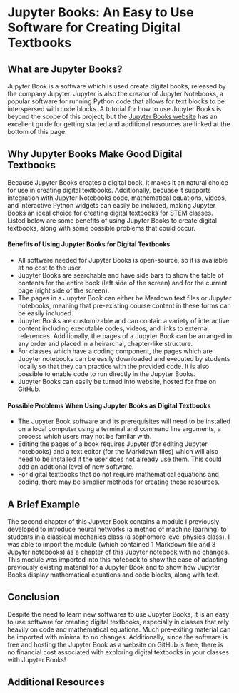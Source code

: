 # Jupyter Books: An Easy to Use Software for Creating Digital Textbooks

## What are Jupyter Books?
Jupyter Book is a software which is used create digital books, released by the company Jupyter.  Jupyter is also the creator of Jupyter Notebooks, a popular software for running Python code that allows for text blocks to be interspersed with code blocks.  A tutorial for how to use Jupyter Books is beyond the scope of this project, but the [Jupyter Books website](https://jupyterbook.org/en/stable/intro.html) has an excellent guide for getting started and additional resources are linked at the bottom of this page.

## Why Jupyter Books Make Good Digital Textbooks
Because Jupyter Books creates a digital book, it makes it an natural choice for use in creating digital textbooks.  Additionally, becuase it supports integration with Jupyter Notebooks code, mathematical equations, videos, and interactive Python widgets can easily be included, making Jupyter Books an ideal choice for creating digital textbooks for STEM classes.  Listed below are some benefits of using Jupyter Books to create digital textbooks, along with some possible problems that could occur.   

#### Benefits of Using Jupyter Books for Digital Textbooks
* All software needed for Jupyter Books is open-source, so it is avaliable at no cost to the user.
* Jupyter Books are searchable and have side bars to show the table of contents for the entire book (left side of the screen) and for the current page (right side of the screen).
* The pages in a Jupyter Book can either be Mardown text files or Jupyter notebooks, meaning that pre-existing course content in these forms can be easily included.
* Jupyter Books are customizable and can contain a variety of interactive content including executable codes, videos, and links to external references.  Additionally, the pages of a Jupyter Book can be arranged in any order and placed in a heirarchal, chapter-like structure.
* For classes which have a coding component, the pages which are Jupyter notebooks can be easily downloaded and executed by students locally so that they can practice with the provided code.  It is also possible to enable code to run directly in the Jupyter Books.
* Jupyter Books can easily be turned into website, hosted for free on GitHub.

#### Possible Problems When Using Jupyter Books as Digital Textbooks
* The Jupyter Book software and its prerequisites will need to be installed on a local computer using a terminal and command line arguments, a process which users may not be familar with.
* Editing the pages of a book requires Jupyter (for editing Jupyter notebooks) and a text editor (for the Markdown files) which will also need to be installed if the user does not already use them.  This could add an addtional level of new software.
* For digital textbooks that do not require mathematical equations and coding, there may be simplier methods for creating these resources.

## A Brief Example
The second chapter of this Jupyter Book contains a module I previously developed to introduce neural networks (a method of machine learning) to students in a classical mechanics class (a sophomore level physics class).  I was able to import the module (which contained 1 Markdown file and 3 Jupyter notebooks) as a chapter of this Jupyter notebook with no changes.  This module was imported into this notebook to show the ease of adapting previously existing material for a Jupyter Book and to show how Jupyter Books display mathematical equations and code blocks, along with text.

## Conclusion
Despite the need to learn new softwares to use Jupyter Books, it is an easy to use software for creating digital textbooks, especially in classes that rely heavily on code and mathematical equations.  Much pre-exiting material can be imported with minimal to no changes.  Additionally, since the software is free and hosting the Jupyter Book as a website on GitHub is free, there is no financial cost associated with exploring digital textbooks in your classes with Jupyter Books!

## Additional Resources
